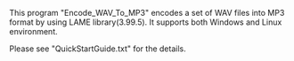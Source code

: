This program "Encode_WAV_To_MP3" encodes a set of WAV files into MP3 format by using LAME library(3.99.5).
It supports both Windows and Linux environment.

Please see "QuickStartGuide.txt" for the details.
